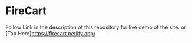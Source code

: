 # FireCart

Follow Link in the description of this repository for live demo of the site.
or
[Tap Here]https://firecart.netlify.app/
